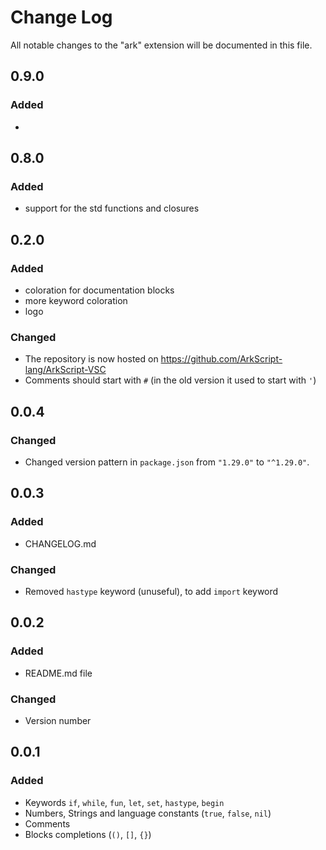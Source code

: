 # Change Log

All notable changes to the "ark" extension will be documented in this file.

## 0.9.0
### Added
- 

## 0.8.0
### Added
- support for the std functions and closures

## 0.2.0
### Added
- coloration for documentation blocks
- more keyword coloration
- logo

### Changed
- The repository is now hosted on https://github.com/ArkScript-lang/ArkScript-VSC
- Comments should start with `#` (in the old version it used to start with `'`)

## 0.0.4
### Changed
- Changed version pattern in `package.json` from `"1.29.0"` to `"^1.29.0"`.

## 0.0.3
### Added
- CHANGELOG.md

### Changed
- Removed `hastype` keyword (unuseful), to add `import` keyword

## 0.0.2
### Added
- README.md file

### Changed
- Version number

## 0.0.1
### Added
- Keywords `if`, `while`, `fun`, `let`, `set`, `hastype`, `begin`
- Numbers, Strings and language constants (`true`, `false`, `nil`)
- Comments
- Blocks completions (`()`, `[]`, `{}`)